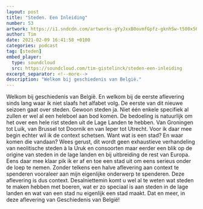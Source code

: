 ```yaml
---
layout: post
title: "Steden. Een Inleiding"
number: 53
artwork: https://i1.sndcdn.com/artworks-gYyJxxB0ovmfGpfz-gknhSw-t500x500.jpg
author: Tim
date: 2021-02-09 16:41:58 +0100
categories: podcast
tag: [steden]
embed_player:
  type: soundcloud
  src: https://soundcloud.com/tim-gistelinck/steden-een-inleiding
excerpt_separator: <!--more-->
description: "Welkom bij geschiedenis van België."
---
```

Welkom bij geschiedenis van België. En welkom bij de eerste aflevering sinds lang waar ik niet slaafs het alfabet volg. De eerste van dit nieuwe seizoen gaat over steden. Gewoon steden ja. Niet één enkele specifiek al zullen er wel al een heleboel aan bod komen. De bedoeling is natuurlijk om het over een hele rist steden uit de Lage Landen te hebben. Van Groningen tot Luik, van Brussel tot Doornik en van Ieper tot Utrecht. Voor ik daar mee begin echter wil ik de context schetsen. Want wat is een stad? En waar komen die vandaan? Wees gerust, dit wordt geen exhaustieve verhandeling van neolitische steden à la Uruk en consoorten maar eerder een blik op de origine van steden in de lage landen en bij uitbreiding de rest van Europa. Eens daar mee klaar pik ik er af en toe een stad uit om eens serieus onder de loep te nemen. Zonder telkens een halve aflevering aan context te spenderen vooraleer aan mijn eigenlijke onderwerp te spenderen. Deze aflevering is dus context. Desalniettemin komt u wel al te weten wat steden te maken hebben met boeren, wat er zo speciaal is aan steden in de lage landen en wat van een stad nu eigenlijk een stad maakt. Dat en meer, in deze aflevering van Geschiedenis van België!